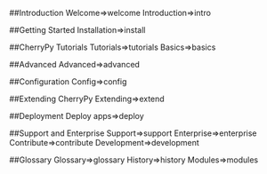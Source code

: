 ##Introduction
Welcome=>welcome
Introduction=>intro

##Getting Started
Installation=>install

##CherryPy Tutorials
Tutorials=>tutorials
Basics=>basics

##Advanced
Advanced=>advanced

##Configuration
Config=>config

##Extending CherryPy
Extending=>extend

##Deployment
Deploy apps=>deploy

##Support and Enterprise
Support=>support
Enterprise=>enterprise
Contribute=>contribute
Development=>development

##Glossary
Glossary=>glossary
History=>history
Modules=>modules